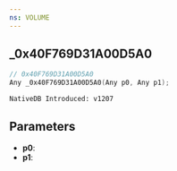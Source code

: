 ```yaml
---
ns: VOLUME
---
```

## _0x40F769D31A00D5A0

```c
// 0x40F769D31A00D5A0
Any _0x40F769D31A00D5A0(Any p0, Any p1);
```

```
NativeDB Introduced: v1207
```

## Parameters
* **p0**:
* **p1**:
